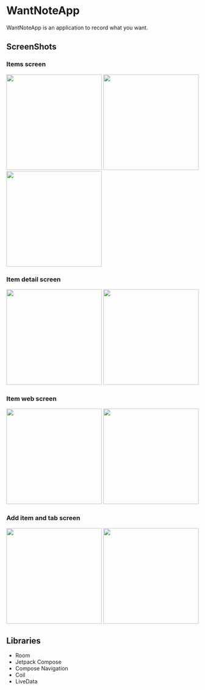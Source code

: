 # WantNoteApp

WantNoteApp is an application to record what you want.

## ScreenShots
### Items screen
<img src="https://github.com/user-attachments/assets/3da84f33-ba76-45c3-a59d-12f2a0616195" alt="" width="250px">
<img src="https://github.com/user-attachments/assets/06d9c69d-8903-4ef4-864e-947afa0c2583" alt="" width="250px">
<img src="https://github.com/user-attachments/assets/03558c95-f864-4b0b-b938-4ccefc2600be" alt="" width="250px">

### Item detail screen
<img src="https://github.com/user-attachments/assets/b8f781f0-7f6d-44bb-83cb-54691f3eb9e0" alt="" width="250px">
<img src="https://github.com/user-attachments/assets/6318e701-0e18-476e-ab39-23233027801c" alt="" width="250px">

### Item web screen
<img src="https://github.com/user-attachments/assets/b80a2872-9160-462a-bcd6-bb62c1bf3dce" alt="" width="250px">
<img src="https://github.com/user-attachments/assets/c9174e33-bd9d-4722-bc44-dc4d3b1d0f52" alt="" width="250px">

### Add item and tab screen
<img src="https://github.com/user-attachments/assets/29a66683-55de-4d07-b3b3-5b0ebf197fb8" alt="" width="250px">
<img src="https://github.com/user-attachments/assets/3a203111-b46a-4abd-9550-c8585b4b83d7" alt="" width="250px">

## Libraries
* Room
* Jetpack Compose
* Compose Navigation
* Coil
* LiveData

